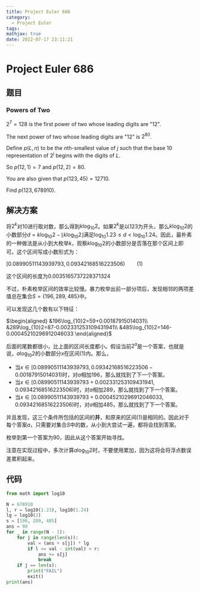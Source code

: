 ```yaml
---
title: Project Euler 686
category:
  - Project Euler
tags:
mathjax: true
date: 2022-07-17 23:11:21
---
```


<escape><!-- more --></escape>

# Project Euler 686

## 题目

### Powers of Two

$2^7=128$ is the first power of two whose leading digits are "$12$".

The next power of two whose leading digits are "$12$" is $2^{80}$.

Define $p(L, n)$ to be the $n\text{th}$-smallest value of $j$ such that the base $10$ representation of $2^j$ begins with the digits of $L$.

So $p(12, 1) = 7$ and $p(12, 2) = 80$.

You are also given that $p(123, 45) = 12710$.

Find $p(123, 678910)$.

## 解决方案

将$2^k$对$10$进行取对数，那么得到$k\log_{10} 2$。如果$2^k$是以$123$为开头，那么$k\log_{10}2$的小数部分$d=k\log _{10}2-\lfloor k\log_{10}2\rfloor$满足$\log_{10}1.23\le d<\log_{10} 1.24$。因此，最朴素的一种做法是从小到大枚举$k$，观察$k\log_{10}2$的小数部分是否落在那个区间上即可。这个区间写成小数形式为：

$[0.08990511143939793,0.09342168516223506)\qquad(1)$

这个区间的长度为$0.0035165737228371324$

不过，朴素枚举区间的效率比较慢。暴力枚举出前一部分项后，发现相邻的两项差值总在集合$S=\{196, 289, 485\}$中。

可以发现这几个数有以下特征：

$\begin{aligned}
&196\log_{10}2=59+0.00187915014031\\
&289\log_{10}2=87-0.002331253109431941\\
&485\log_{10}2=146-0.00045210296912046033
\end{aligned}$

后面的尾数都很小，比上面的区间长度都小。假设当前$2^a$是一个答案，也就是说，$a\log_{10}2$的小数部分$x$在区间$(1)$内。那么，

- 当$x\in[0.08990511143939793,0.09342168516223506-0.00187915014031)$时，对$a$相加$196$，那么就找到了下一个答案。
- 当$x\in[0.08990511143939793+0.002331253109431941,0.09342168516223506)$时，对$a$相加$289$，那么就找到了下一个答案。
- 当$x\in[0.08990511143939793+0.00045210296912046033,0.09342168516223506)$时，对$a$相加$485$，那么就找到了下一个答案。

并且发现，这三个条件所包括的区间的**并**，和原来的区间$(1)$是相同的。因此对于每个答案$a$，只需要对集合$S$中的数，从小到大尝试一遍，都将会找到答案。

枚举到第一个答案为$90$，因此从这个答案开始寻找。

注意在实现过程中，多次计算$a\log _{10}2$时，不要使用累加，因为这将会将浮点数误差累积起来。

## 代码

```py
from math import log10

N = 678910
l, r = log10(1.23), log10(1.24)
lg = log10(2)
s = [196, 289, 485]
ans = 90
for _ in range(N - 1):
    for j in range(len(s)):
        val = (ans + s[j]) * lg
        if l <= val - int(val) < r:
            ans += s[j]
            break
    if j == len(s):
        print("FAIL")
        exit()
print(ans)

```
